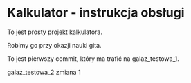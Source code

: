 # Kalkulator - instrukcja obsługi
To jest prosty projekt kalkulatora. 

Robimy go przy okazji nauki gita.

To jest pierwszy commit, który ma trafić na galaz_testowa_1.

galaz_testowa_2 zmiana 1
